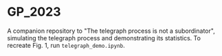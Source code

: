 # GP_2023
A companion repository to "The telegraph process is not a subordinator", simulating the telegraph process and demonstrating its statistics. To recreate Fig. 1, run `telegraph_demo.ipynb`.  
